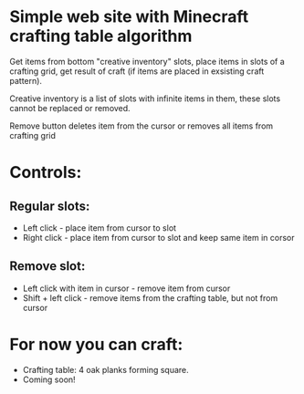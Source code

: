 # Simple web site with Minecraft crafting table algorithm 

Get items from bottom "creative inventory" slots, place items in slots of a crafting grid, get result of craft (if items are placed in exsisting craft pattern).

Creative inventory is a list of slots with infinite items in them, these slots cannot be replaced or removed.

Remove button deletes item from the cursor or removes all items from crafting grid


# Controls:

## Regular slots:
- Left click - place item from cursor to slot
- Right click - place item from cursor to slot and keep same item in corsor

## Remove slot:
- Left click with item in cursor - remove item from cursor
- Shift + left click - remove items from the crafting table, but not from cursor


# For now you can craft: 

- Crafting table: 4 oak planks forming square.
- Coming soon!

